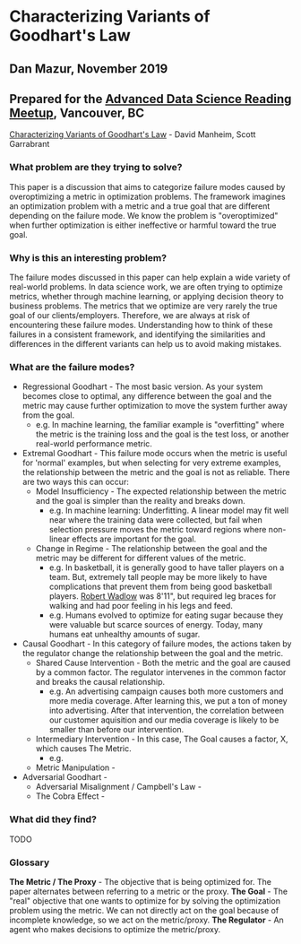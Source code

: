 # Characterizing Variants of Goodhart's Law
## Dan Mazur, November 2019
## Prepared for the [Advanced Data Science Reading Meetup](https://www.meetup.com/LearnDataScience/events/wwqpgryzpbjb/), Vancouver, BC

[Characterizing Variants of Goodhart's Law](https://arxiv.org/abs/1803.04585) - David Manheim, Scott Garrabrant

### What problem are they trying to solve?
This paper is a discussion that aims to categorize failure modes caused by overoptimizing a metric in optimization problems. 
The framework imagines an optimization problem with a metric and a true goal that are different depending on the failure mode.
We know the problem is "overoptimized" when further optimization is either ineffective or harmful toward the true goal.

### Why is this an interesting problem?
The failure modes discussed in this paper can help explain a wide variety of real-world problems. 
In data science work, we are often trying to optimize metrics, whether through machine learning, or applying decision theory 
to business problems. The metrics that we optimize are very rarely the true goal of our clients/employers. Therefore, 
we are always at risk of encountering these failure modes. Understanding how to think of these failures in a consistent framework,
and identifying the similarities and differences in the different variants can help us to avoid making mistakes.

### What are the failure modes?
* Regressional Goodhart - The most basic version. As your system becomes close to optimal, any difference between the goal and the metric may cause further optimization to move the system further away from the goal. 
  * e.g. In machine learning, the familiar example is "overfitting" where the metric is the training loss and the goal is the test loss, or another real-world performance metric.
* Extremal Goodhart - This failure mode occurs when the metric is useful for 'normal' examples, but when selecting for very extreme examples, the relationship between the metric and the goal is not as reliable. There are two ways this can occur:
  * Model Insufficiency - The expected relationship between the metric and the goal is simpler than the reality and breaks down. 
    * e.g. In machine learning: Underfitting. A linear model may fit well near where the training data were collected, but fail when selection pressure moves the metric toward regions where non-linear effects are important for the goal.
  * Change in Regime - The relationship between the goal and the metric may be different for different values of the metric. 
    * e.g. In basketball, it is generally good to have taller players on a team. But, extremely tall people may be more likely to have complications that prevent them from being good basketball players. [Robert Wadlow](https://en.wikipedia.org/wiki/Robert_Wadlow) was 8'11", but required leg braces for walking and had poor feeling in his legs and feed.
    * e.g. Humans evolved to optimize for eating sugar because they were valuable but scarce sources of energy. Today, many humans eat unhealthy amounts of sugar.
* Causal Goodhart - In this category of failure modes, the actions taken by the regulator change the relationship between the goal and the metric.
  * Shared Cause Intervention - Both the metric and the goal are caused by a common factor. The regulator intervenes in the common factor and breaks the causal relationship.
    * e.g. An advertising campaign causes both more customers and more media coverage. After learning this, we put a ton of money into advertising. After that intervention, the correlation between our customer aquisition and our media coverage is likely to be smaller than before our intervention.
  * Intermediary Intervention - In this case, The Goal causes a factor, X, which causes The Metric.
    * e.g. 
  * Metric Manipulation - 
* Adversarial Goodhart - 
  * Adversarial Misalignment / Campbell's Law - 
  * The Cobra Effect - 

### What did they find?
TODO

### Glossary
**The Metric / The Proxy** - The objective that is being optimized for. The paper alternates between referring to a metric or the proxy.
**The Goal** - The "real" objective that one wants to optimize for by solving the optimization problem using the metric. We can not directly act on the goal because of incomplete knowledge, so we act on the metric/proxy.
**The Regulator** - An agent who makes decisions to optimize the metric/proxy.
